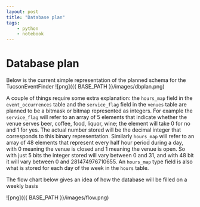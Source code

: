 ```yaml
---
layout: post
title: "Database plan"
tags:
    - python
    - notebook
--- 
```

# Database plan

Below is the current simple representation of the planned schema for the TucsonEventFinder
![png]({{ BASE_PATH }}/images/dbplan.png)

A couple of things require some extra explanation: the `hours_map` field in the `event_occurrences` table and the `service_flag` field in the `venues` table are planned to be a bitmask or bitmap represented as integers. For example the `service_flag` will refer to an array of 5 elements that indicate whether the venue serves beer, coffee, food, liquor, wine; the element will take 0 for no and 1 for yes. The actual number stored will be the decimal integer that corresponds to this binary representation. Similarly `hours_map` will refer to an array of 48 elements that represent every half hour period during a day, with 0 meaning the venue is closed and 1 meaning the venue is open. So with just 5 bits the integer stored will vary between 0 and 31, and with 48 bit it will vary between 0 and 281474976710655. An `hours_map` type field is also what is stored for each day of the week in the `hours` table.


The flow chart below gives an idea of how the database will be filled on a weekly basis

![png]({{ BASE_PATH }}/images/flow.png)
